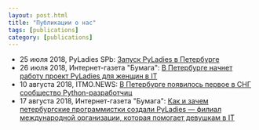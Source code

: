 ```yaml
---
layout: post.html
title: "Публикации о нас"
tags: [publications]
category: [publications]
---
```


* 25 июля 2018, PyLadies SPb: [Запуск PyLadies в Петербурге](https://vk.com/@pyladies_spb-launch)
* 26 июля 2018, Интернет-газета "Бумага": [В Петербурге начнет работу проект PyLadies для женщин в IT](https://paperpaper.ru/papernews/2018/07/26/pyladies/)
* 10 августа 2018, ITMO.NEWS: [В Петербурге появилось первое в СНГ сообщество Python-разработчиц](http://itmo.news/ru/startups_and_business/initiative/news/7759/)
* 17 августа 2018, Интернет-газета "Бумага": [Как и зачем петербургские программистки создали PyLadies — филиал международной организации, которая помогает девушкам в IT](https://paperpaper.ru/kak-i-zachem-peterburgskie-programmis/)
